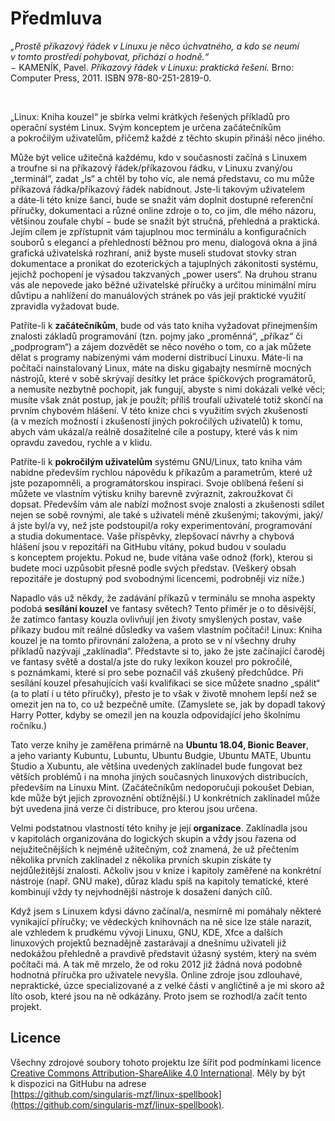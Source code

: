<!--

Linux Kniha kouzel, předmluva
Copyright (c) 2019 Singularis <singularis@volny.cz>

Toto dílo je dílem svobodné kultury; můžete ho šířit a modifikovat pod
podmínkami licence Creative Commons Attribution-ShareAlike 4.0 International
vydané neziskovou organizací Creative Commons. Text licence je přiložený
k tomuto projektu nebo ho můžete najít na webové adrese:

https://creativecommons.org/licenses/by-sa/4.0/

-->

# Předmluva

*„Prostě příkazový řádek v Linuxu je něco úchvatného, a kdo se neumí v tomto prostředí pohybovat, přichází o hodně.“*<br>− KAMENÍK, Pavel. *Příkazový řádek v Linuxu: praktická řešení.* Brno: Computer Press, 2011. ISBN 978-80-251-2819-0.

&nbsp;

„Linux: Kniha kouzel“ je sbírka velmi krátkých řešených příkladů pro operační systém Linux.
Svým konceptem je určena začátečníkům a pokročilým uživatelům, přičemž každé z těchto skupin
přináší něco jiného.

Může být velice užitečná každému, kdo v současnosti začíná s Linuxem
a troufne si na příkazový řádek/příkazovou řádku, v Linuxu zvaný/ou „terminál“, zadat „ls“
a chtěl by toho víc, ale nemá představu, co mu může příkazová řádka/příkazový řádek
nabídnout. Jste-li takovým uživatelem a dáte-li této knize šanci, bude se snažit vám
doplnit dostupné referenční příručky, dokumentaci a různé online zdroje o to, co jim,
dle mého názoru, většinou zoufale chybí − bude se snažit být stručná, přehledná a praktická.
Jejím cílem je zpřístupnit vám tajuplnou moc terminálu a konfiguračních souborů
s elegancí a přehledností běžnou pro menu, dialogová okna a jiná grafická uživatelská
rozhraní, aniž byste museli studovat stovky stran dokumentace a pronikat do ezoterických
a tajuplných zákonitostí systému, jejichž pochopení je výsadou takzvaných „power users“.
Na druhou stranu vás ale nepovede jako běžné uživatelské příručky a určitou minimální míru
důvtipu a nahlížení do manuálových stránek po vás její praktické využití zpravidla vyžadovat
bude.

Patříte-li k **začátečníkům**, bude od vás tato kniha vyžadovat přinejmenším znalosti základů
programování (tzn. pojmy jako „proměnná“, „příkaz“ či „podprogram“) a zájem dozvědět se
něco nového o tom, co a jak můžete dělat s programy nabízenými vám moderní distribucí Linuxu.
Máte-li na počítači nainstalovaný Linux, máte na disku gigabajty nesmírně mocných
nástrojů, které v sobě skrývají desítky let práce špičkových programátorů, a nemusíte
nezbytně pochopit, jak fungují, abyste s nimi dokázali velké věci; musíte však znát postup,
jak je použít; příliš troufalí uživatelé totiž skončí na prvním chybovém hlášení.
V této knize chci s využitím svých zkušeností (a v mezích možností i zkušeností
jiných pokročilých uživatelů) k tomu, abych vám ukázal/a reálně dosažitelné cíle a postupy,
které vás k nim opravdu zavedou, rychle a v klidu.

Patříte-li k **pokročilým uživatelům** systému GNU/Linux, tato kniha vám nabídne především
rychlou nápovědu k příkazům a parametrům, které už jste pozapomněli, a programátorskou
inspiraci. Svoje oblíbená řešení si můžete ve vlastním výtisku knihy barevně zvýraznit,
zakroužkovat či dopsat. Především vám ale nabízí možnost svoje znalosti a zkušenosti
sdílet nejen se sobě rovnými, ale také s uživateli méně zkušenými; takovými,
jaký/á jste byl/a vy, než jste podstoupil/a roky experimentování, programování
a studia dokumentace. Vaše příspěvky, zlepšovací návrhy a chybová hlášení jsou
v repozitáři na GitHubu vítány, pokud budou v souladu s konceptem projektu. Pokud ne,
bude vítána vaše odnož (fork), kterou si budete moci uzpůsobit přesně podle svých představ.
(Veškerý obsah repozitáře je dostupný pod svobodnými licencemi, podrobněji viz níže.)

Napadlo vás už někdy, že zadávání příkazů v terminálu se mnoha aspekty podobá
**sesílání kouzel** ve fantasy světech? Tento příměr je o to děsivější, že zatímco
fantasy kouzla ovlivňují jen životy smyšlených postav, vaše příkazy budou mít
reálné důsledky va vašem vlastním počítači! Linux: Kniha kouzel je na tomto přirovnání
založena, a proto se v ní všechny druhy příkladů nazývají „zaklínadla“.
Představte si to, jako že jste začínající čaroděj ve fantasy světě a dostal/a jste
do ruky lexikon kouzel pro pokročilé, s poznámkami, které si pro sebe poznačil váš
zkušený předchůdce. Při sesílání kouzel přesahujících vaši kvalifikaci se sice můžete snadno
„spálit“ (a to platí i u této příručky), přesto je to však v životě mnohem lepší
než se omezit jen na to, co už bezpečně umíte. (Zamyslete se, jak by dopadl
takový Harry Potter, kdyby se omezil jen na kouzla odpovídající jeho školnímu ročníku.)

Tato verze knihy je zaměřena primárně na **Ubuntu 18.04, Bionic Beaver**, a jeho varianty
Kubuntu, Lubuntu, Ubuntu Budgie, Ubuntu MATE, Ubuntu Studio a Xubuntu,
ale většina uvedených zaklínadel bude fungovat bez větších problémů i na mnoha jiných
současných linuxových distribucích, především na Linuxu Mint. (Začátečníkům nedoporučuji
pokoušet Debian, kde může být jejich zprovoznění obtížnější.) U konkrétních zaklínadel
může být uvedena jiná verze či distribuce, pro kterou jsou určena.

Velmi podstatnou vlastností této knihy je její **organizace**. Zaklínadla jsou
v kapitolách organizována do logických skupin a vždy jsou řazena od nejužitečnějších
k nejméně užitečným, což znamená, že už přečtením několika prvních zaklínadel
z několika prvních skupin získáte ty nejdůležitější znalosti. Ačkoliv jsou v knize
i kapitoly zaměřené na konkrétní nástroje (např. GNU make), důraz kladu
spíš na kapitoly tematické, které kombinují vždy ty nejvhodnější nástroje
k dosažení daných cílů.

Když jsem s Linuxem kdysi dávno začínal/a, nesmírně mi pomáhaly některé vynikající příručky;
ve vědeckých knihovnách na ně sice lze stále narazit, ale vzhledem k prudkému vývoji Linuxu,
GNU, KDE, Xfce a dalších linuxových projektů beznadějně zastarávají a dnešnímu uživateli
již nedokážou přehledně a pravdivě představit úžasný systém, který na svém počítači má.
A tak mě mrzelo, že od roku 2012 již žádná nová podobně hodnotná příručka pro uživatele
nevyšla. Online zdroje jsou zdlouhavé, nepraktické, úzce specializované a z velké části
v angličtině a je mi skoro až líto osob, které jsou na ně odkázány.
Proto jsem se rozhodl/a začít tento projekt.

## Licence

Všechny zdrojové soubory tohoto projektu lze šířit pod podmínkami licence
[Creative Commons Attribution-ShareAlike 4.0 International](https://creativecommons.org/licenses/by-sa/4.0/). Měly by být k dispozici na GitHubu na adrese<br>[https://github.com/singularis-mzf/linux-spellbook](https://github.com/singularis-mzf/linux-spellbook).

<!--
- kouzla
- záhady
- autorita
- „zahrávat si s příkazy, kterým nerozumí“

Stejně jako uživatelské příručky si klade za cíl ukázat začátečníkům, jaké možnosti jim jejich operační systém nabízí, a stejně jako referenční příručka jim má kvalitní organizací pomoci najít a použít funkce, které budou potřebovat.

Netušíte-li například jak naplánovat vyskakovací oznámení na dnešních 15.30, jak začít
psát v Markdownu, jak zmenšit všechny svoje obrázky nebo jak otočit svoje oblíbené video
o 180° (popř. jak ho pustit pozpátku nebo s ním dělat jiné hlouposti), je toto kniha pro vás.

-->
